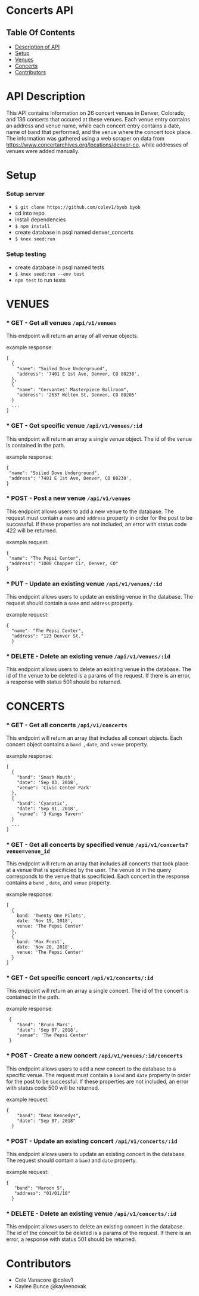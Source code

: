 # Concerts API

## Table Of Contents 
* [Description of API](#api-description)
* [Setup](#setup)
* [Venues](#venues)
* [Concerts](#concerts)
* [Contributors](#contributors)


# API Description

This API contains information on 26 concert venues in Denver, Colorado, and 136 concerts that occured at these venues.  Each venue entry contains an address and venue name, while each concert entry contains a date, name of band that performed, and the venue where the concert took place.  The information was gathered using a web scraper on data from https://www.concertarchives.org/locations/denver-co, while addresses of venues were added manually.

# Setup 

### Setup server
* `$ git clone https://github.com/colev1/byob byob`
* cd into repo
* install dependencies
* `$ npm install `
* create database in psql named denver_concerts
* `$ knex seed:run` 

### Setup testing
* create database in psql named tests
* `$ knex seed:run --env test`
* `npm test` to run tests

# VENUES

### * GET - Get all venues `/api/v1/venues`

This endpoint will return an array of all venue objects.

example response: 
```
[
  {
    "name": "Soiled Dove Underground",
    "address": '7401 E 1st Ave, Denver, CO 80230',
  }, 
  {
    "name": "Cervantes' Masterpiece Ballroom",
    "address": '2637 Welton St, Denver, CO 80205'
  } 
  ...
] 
```

### * GET - Get specific venue `/api/v1/venues/:id`

This endpoint will return an array a single venue object. The id of the venue is contained in the path. 

example response: 
```
{
 "name": "Soiled Dove Underground",
 "address": '7401 E 1st Ave, Denver, CO 80230',
} 
 ```

### * POST - Post a new venue `/api/v1/venues`

This endpoint allows users to add a new venue to the database.  The request must contain a `name` and `address` property in order for the post to be successful. If these properties are not included, an error with status code 422 will be returned.

example request: 
```
{   
 "name": "The Pepsi Center",
 "address": "1000 Chopper Cir, Denver, CO"
}
```
  
### * PUT - Update an existing venue `/api/v1/venues/:id`

This endpoint allows users to update an existing venue in the database. The request should contain a `name` and `address` property.

example request: 
```
{  
  "name": "The Pepsi Center",
  "address": "123 Denver St."
  }
```

### * DELETE - Delete an existing venue `/api/v1/venues/:id`

This endpoint allows users to delete an existing venue in the database. The id of the venue to be deleted is a params of the request. If there is an error, a response with status 501 should be returned.

# CONCERTS

### * GET - Get all concerts `/api/v1/concerts`

This endpoint will return an array that includes all concert objects. Each concert object contains a `band `, `date`, and `venue` property.

example response: 
```
[
  { 
    "band": 'Smash Mouth',
    "date": 'Sep 03, 2018',
    "venue": 'Civic Center Park'
  },
  { 
    "band": 'Cyanotic',
    "date": 'Sep 01, 2018',
    "venue": '3 Kings Tavern'
  } 
  ...
] 
```

### * GET - Get all concerts by specified venue `/api/v1/concerts?venue=venue_id`

This endpoint will return an array that includes all concerts that took place at a venue that is specificied by the user. The venue id in the query corresponds to the venue that is specificied. Each concert in the response contains a `band `, `date`, and `venue` property.

example response: 
```
[
  { 
    band: 'Twenty One Pilots',
    date: 'Nov 19, 2018',
    venue: 'The Pepsi Center' 
  },
  { 
    band: 'Max Frost',
    date: 'Nov 20, 2018',
    venue: 'The Pepsi Center' 
  }
] 
```

### * GET - Get specific concert `/api/v1/concerts/:id`

This endpoint will return an array a single concert. The id of the concert is contained in the path. 

example response: 
```
 { 
    "band": 'Bruno Mars',
    "date": 'Sep 07, 2018',
    "venue": 'The Pepsi Center' 
 } 
```

### * POST - Create a new concert `/api/v1/venues/:id/concerts`

This endpoint allows users to add a new concert to the database to a specific venue.  The request must contain a `band` and `date` property in order for the post to be successful. If these properties are not included, an error with status code 500 will be returned.

example request: 
```
{ 
    "band": "Dead Kennedys",
    "date": "Sep 07, 2018"
  }
```
  
### * POST - Update an existing concert `/api/v1/concerts/:id`

This endpoint allows users to update an existing concert in the database. The request should contain a `band` and `date` property.

example request: 
```
{   
   "band": "Maroon 5",
   "address": "01/01/10"
  }
```

### * DELETE - Delete an existing venue `/api/v1/concerts/:id`

This endpoint allows users to delete an existing concert in the database. The id of the concert to be deleted is a params of the request. If there is an error, a response with status 501 should be returned.

# Contributors
* Cole Vanacore @colev1
* Kaylee Bunce @kayleenovak 
